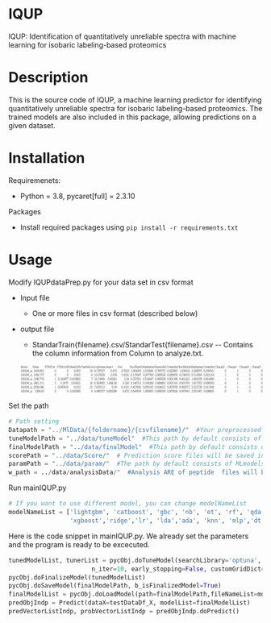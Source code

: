 # IQUP
IQUP: Identification of quantitatively unreliable spectra with machine learning for isobaric labeling-based proteomics

# Description
This is the source code of IQUP, a machine learning predictor for identifying quantitatively unreliable spectra for isobaric labeling-based proteomics. The trained models are also included in this package, allowing predictions on a given dataset.

# Installation
Requiremenets:
* Python = 3.8, pycaret[full] = 2.3.10

Packages
* Install required packages using `pip install -r requirements.txt`

# Usage
Modify IQUPdataPrep.py for your data set in csv format

* Input file
  * One or more files in csv format (described below)

* output file
  * StandarTrain{filename}.csv/StandarTest{filename}.csv -- Contains the column information from Column to analyze.txt.
    
   ![image](https://github.com/IvyChouCandy/IQUP/blob/main/dataColumn.jpg)

Set the path

```py
# Path setting
Datapath = "../MlData/{foldername}/{csvfilename}/"  #Your preprocessed data will be saved in this path 
tuneModelPath = "../data/tuneModel"  #This path by default consists of ML models
finalModelPath = "../data/finalModel"  #This path by default consists of ML models
scorePath = "../data/Score/"  # Prediction score files will be saved in the path
paramPath = "../data/param/"  #The path by default consists of MLmodels param
w_path = ../data/analysisData/"  #Analysis ARE of peptide  files will be saved in the path
```

Run mainIQUP.py
```py
# If you want to use different model, you can change modelNameList
modelNameList = ['lightgbm', 'catboost', 'gbc', 'nb', 'et', 'rf', 'qda',
                 'xgboost','ridge','lr', 'lda','ada', 'knn', 'mlp','dt','svm','gpc','rbfsvm']
```

Here is the code snippet in mainIQUP.py. We already set the parameters and the program is ready to be excecuted.
```py
tunedModelList, tunerList = pycObj.doTuneModel(searchLibrary='optuna', searchAlg='tpe', includeModelList=modelNameList, foldNum=5,
                       n_iter=10, early_stopping=False, customGridDict=None)
pycObj.doFinalizeModel(tunedModelList)
pycObj.doSaveModel(finalModelPath, b_isFinalizedModel=True)
finalModelList = pycObj.doLoadModel(path=finalModelPath,fileNameList=modelNameList, b_isFinalizedModel=True)
predObjIndp = Predict(dataX=testDataDf_X, modelList=finalModelList)
predVectorListIndp, probVectorListIndp = predObjIndp.doPredict()
```
